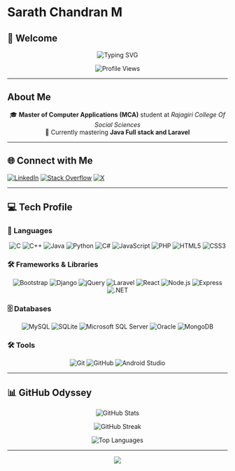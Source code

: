 # Sarath Chandran M

## 👋 Welcome
<p align="center">
  <img src="https://readme-typing-svg.herokuapp.com?font=Fira+Code&size=30&duration=3000&pause=1000&color=F70000&center=true&vCenter=true&width=435&lines=👋+Hi+there!;I'm+Sarath+Chandran+M;Welcome+to+my+profile!" alt="Typing SVG" />
</p>

<p align="center">
  <img src="https://komarev.com/ghpvc/?username=sarathchandranm2001&label=Profile%20views&color=0e75b6&style=flat" alt="Profile Views" />
</p>

---

##  About Me
<p align="center">
  🎓 <strong>Master of Computer Applications (MCA)</strong> student at <em>Rajagiri College Of Social Sciences</em><br>
  🌱 Currently mastering <strong>Java Full stack and Laravel</strong><br>
</p>

---

## 🌐 Connect with Me
<p align="center">
  
  <a href="https://linkedin.com/in/sarath-chandran-8899632b7"><img src="https://img.shields.io/badge/LinkedIn-%230077B5.svg?logo=linkedin&logoColor=white" alt="LinkedIn" /></a>
  <a href="https://stackoverflow.com/users/24838489"><img src="https://img.shields.io/badge/-Stackoverflow-FE7A16?logo=stack-overflow&logoColor=white" alt="Stack Overflow" /></a>
  <a href="https://x.com/@Sarath2001m"><img src="https://img.shields.io/badge/X-black.svg?logo=X&logoColor=white" alt="X" /></a>
</p>

---

## 💻 Tech Profile

### 🔧 Languages
<p align="center">
  <img src="https://img.shields.io/badge/c-%2300599C.svg?style=for-the-badge&logo=c&logoColor=white" alt="C" />
  <img src="https://img.shields.io/badge/c++-%2300599C.svg?style=for-the-badge&logo=c%2B%2B&logoColor=white" alt="C++" />
  <img src="https://img.shields.io/badge/java-%23ED8B00.svg?style=for-the-badge&logo=openjdk&logoColor=white" alt="Java" />
  <img src="https://img.shields.io/badge/python-3670A0?style=for-the-badge&logo=python&logoColor=ffdd54" alt="Python" />
  <img src="https://img.shields.io/badge/c%23-%23239120.svg?style=for-the-badge&logo=c-sharp&logoColor=white" alt="C#" />
  <img src="https://img.shields.io/badge/javascript-%23323330.svg?style=for-the-badge&logo=javascript&logoColor=%23F7DF1E" alt="JavaScript" />
  <img src="https://img.shields.io/badge/php-%23777BB4.svg?style=for-the-badge&logo=php&logoColor=white" alt="PHP" />
  <img src="https://img.shields.io/badge/html5-%23E34F26.svg?style=for-the-badge&logo=html5&logoColor=white" alt="HTML5" />
  <img src="https://img.shields.io/badge/css3-%231572B6.svg?style=for-the-badge&logo=css3&logoColor=white" alt="CSS3" />
</p>

### 🛠️ Frameworks & Libraries
<p align="center">
  <img src="https://img.shields.io/badge/bootstrap-%238511FA.svg?style=for-the-badge&logo=bootstrap&logoColor=white" alt="Bootstrap" />
  <img src="https://img.shields.io/badge/django-%23092E20.svg?style=for-the-badge&logo=django&logoColor=white" alt="Django" />
  <img src="https://img.shields.io/badge/jquery-%230769AD.svg?style=for-the-badge&logo=jquery&logoColor=white" alt="jQuery" />
  <img src="https://img.shields.io/badge/laravel-%23FF2D20.svg?style=for-the-badge&logo=laravel&logoColor=white" alt="Laravel" />
  <img src="https://img.shields.io/badge/react-%2361DAFB.svg?style=for-the-badge&logo=react&logoColor=white" alt="React" />
  <img src="https://img.shields.io/badge/node.js-%2343853D.svg?style=for-the-badge&logo=node.js&logoColor=white" alt="Node.js" />
  <img src="https://img.shields.io/badge/express.js-%23404d59.svg?style=for-the-badge&logo=express&logoColor=white" alt="Express" />
  <img src="https://img.shields.io/badge/.net-%231572B6.svg?style=for-the-badge&logo=.net&logoColor=white" alt=".NET" />
</p>

### 🗄️ Databases
<p align="center">
  <img src="https://img.shields.io/badge/mysql-4479A1.svg?style=for-the-badge&logo=mysql&logoColor=white" alt="MySQL" />
  <img src="https://img.shields.io/badge/sqlite-%2307405e.svg?style=for-the-badge&logo=sqlite&logoColor=white" alt="SQLite" />
  <img src="https://img.shields.io/badge/Microsoft%20SQL%20Server-CC2927?style=for-the-badge&logo=microsoft%20sql%20server&logoColor=white" alt="Microsoft SQL Server" />
  <img src="https://img.shields.io/badge/oracle-%23F00000.svg?style=for-the-badge&logo=oracle&logoColor=white" alt="Oracle" />
  <img src="https://img.shields.io/badge/mongodb-%2347A248.svg?style=for-the-badge&logo=mongodb&logoColor=white" alt="MongoDB" />
</p>

### 🛠️ Tools
<p align="center">
  <img src="https://img.shields.io/badge/git-%23F05033.svg?style=for-the-badge&logo=git&logoColor=white" alt="Git" />
  <img src="https://img.shields.io/badge/github-%23121011.svg?style=for-the-badge&logo=github&logoColor=white" alt="GitHub" />
  <img src="https://img.shields.io/badge/android%20studio-%233DDC84.svg?style=for-the-badge&logo=android-studio&logoColor=white" alt="Android Studio" />
</p>

---

## 📊 GitHub Odyssey
<p align="center">
  <img src="https://github-readme-stats.vercel.app/api?username=sarathchandranm2001&theme=radical&hide_border=false&include_all_commits=false&count_private=false" alt="GitHub Stats" />
</p>

<p align="center">
  <img src="https://github-readme-streak-stats.herokuapp.com/?user=sarathchandranm2001&theme=radical&hide_border=false" alt="GitHub Streak" />
</p>

<p align="center">
  <img src="https://github-readme-stats.vercel.app/api/top-langs/?username=sarathchandranm2001&theme=radical&hide_border=false&include_all_commits=false&count_private=false&layout=compact" alt="Top Languages" />
</p>

---

<p align="center">
  <img src="https://capsule-render.vercel.app/api?type=waving&color=gradient&height=100&section=footer" />
</p>
